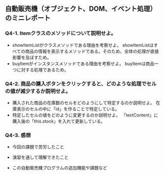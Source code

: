 ## 自動販売機（オブジェクト、DOM、イベント処理）のミニレポート
### Q4-1. Itemクラスのメソッドについて説明せよ。
* showItemListがクラスメソッドである理由を考察せよ。
  showItemListはすべての商品の情報を表示するメソッドである。そのため、全体の処理が直接影響を及ぼすため。
* buyItemがインスタンスメソッドである理由を考察せよ。
  buyItemは商品一つに対する処理であるため。
### Q4-2. 商品の購入ボタンをクリックすると、どのような処理でセルの値が減少するか説明せよ。
* 購入された商品の在庫数のセルをどのようにして特定するのか説明せよ。
  在庫表示のセルの中に「id」を作ることで特定している。
* 特定したセルの値をどのように変更するのか説明せよ。
  「textContent」に購入後の「this.stock」を入れて更新している。
### Q4-3. 感想
* 今回の課題で苦労したこと
  
* 演習を通して理解できたこと
* この自動販売機プログラムの追加機能や課題など
